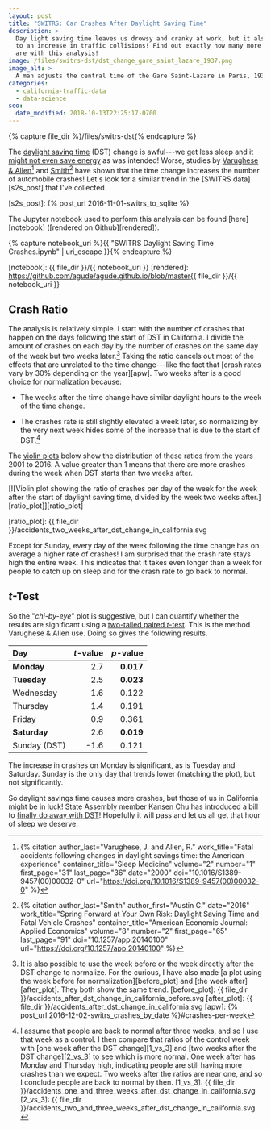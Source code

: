 ```yaml
---
layout: post
title: "SWITRS: Car Crashes After Daylight Saving Time"
description: >
  Day light saving time leaves us drowsy and cranky at work, but it also leads
  to an increase in traffic collisions! Find out exactly how many more there
  are with this analysis!
image: /files/switrs-dst/dst_change_gare_saint_lazare_1937.png
image_alt: >
  A man adjusts the central time of the Gare Saint-Lazare in Paris, 1937.
categories: 
  - california-traffic-data 
  - data-science
seo:
  date_modified: 2018-10-13T22:25:17-0700
---
```


{% capture file_dir %}/files/switrs-dst{% endcapture %}

The [daylight saving time][dst] (DST) change is awful---we get less sleep and
it [might not even save energy][energy] as was intended! Worse, studies by
[Varughese & Allen][varughese][^varughese_cite] and
[Smith][smith][^smith_cite] have shown that the time change increases the
number of automobile crashes! Let's look for a similar trend in the [SWITRS
data][s2s_post] that I've collected.

[dst]: https://en.wikipedia.org/wiki/Daylight_saving_time
[energy]: https://www.scientificamerican.com/article/does-daylight-saving-times-save-energy/
[varughese]: https://doi.org/10.1016/S1389-9457(00)00032-0
[smith]: https://doi.org/10.1257/app.20140100
[s2s_post]: {% post_url 2016-11-01-switrs_to_sqlite %}

[^varughese_cite]:
    {% citation
      author_last="Varughese, J. and Allen, R."
      work_title="Fatal accidents following changes in daylight savings time: the American experience"
      container_title="Sleep Medicine"
      volume="2"
      number="1"
      first_page="31"
      last_page="36"
      date="2000"
      doi="10.1016/S1389-9457(00)00032-0"
      url="https://doi.org/10.1016/S1389-9457(00)00032-0"
    %}

[^smith_cite]:
    {% citation
      author_last="Smith"
      author_first="Austin C."
      date="2016"
      work_title="Spring Forward at Your Own Risk: Daylight Saving Time and Fatal Vehicle Crashes"
      container_title="American Economic Journal: Applied Economics"
      volume="8"
      number="2"
      first_page="65"
      last_page="91"
      doi="10.1257/app.20140100"
      url="https://doi.org/10.1257/app.20140100"
    %}

The Jupyter notebook used to perform this analysis can be found
[here][notebook] ([rendered on Github][rendered]).

{% capture notebook_uri %}{{ "SWITRS Daylight Saving Time Crashes.ipynb" | uri_escape }}{% endcapture %} 

[notebook]: {{ file_dir }}/{{ notebook_uri }}
[rendered]: https://github.com/agude/agude.github.io/blob/master{{ file_dir }}/{{ notebook_uri }}

## Crash Ratio

The analysis is relatively simple. I start with the number of crashes that
happen on the days following the start of DST in California. I divide the
amount of crashes on each day by the number of crashes on the same day of the
week but two weeks later.[^after] Taking the ratio cancels out most of the effects
that are unrelated to the time change---like the fact that [crash rates vary
by 30% depending on the year][apw]. Two weeks after is a good choice for
normalization because:

[^after]: It is also possible to use the week before or the week directly after the DST change to normalize. For the curious, I have also made [a plot using the week before for normalization][before_plot] and [the week after][after_plot]. They both show the same trend.
[before_plot]: {{ file_dir }}/accidents_after_dst_change_in_california_before.svg
[after_plot]: {{ file_dir }}/accidents_after_dst_change_in_california.svg
[apw]: {% post_url 2016-12-02-switrs_crashes_by_date %}#crashes-per-week

- The weeks after the time change have similar daylight hours to the week of
  the time change.

- The crashes rate is still slightly elevated a week later, so normalizing by
  the very next week hides some of the increase that is due to the start of
  DST.[^back_to_normal]

[^back_to_normal]: I assume that people are back to normal after three weeks, and so I use that week as a control. I then compare that ratios of the control week with [one week after the DST change][1_vs_3] and [two weeks after the DST change][2_vs_3] to see which is more normal. One week after has Monday and Thursday high, indicating people are still having more crashes than we expect. Two weeks after the ratios are near one, and so I conclude people are back to normal by then. 
[1_vs_3]: {{ file_dir }}/accidents_one_and_three_weeks_after_dst_change_in_california.svg
[2_vs_3]: {{ file_dir }}/accidents_two_and_three_weeks_after_dst_change_in_california.svg

The [violin plots][violin] below show the distribution of these ratios from
the years 2001 to 2016. A value greater than 1 means that there are more
crashes during the week when DST starts than two weeks after.

[violin]: https://en.wikipedia.org/wiki/Violin_plot

[![Violin plot showing the ratio of crashes per day of the week for the week
after the start of daylight saving time, divided by the week two weeks
after.][ratio_plot]][ratio_plot]

[ratio_plot]: {{ file_dir }}/accidents_two_weeks_after_dst_change_in_california.svg

Except for Sunday, every day of the week following the time change has on
average a higher rate of crashes! I am surprised that the crash rate stays
high the entire week. This indicates that it takes even longer than a week for
people to catch up on sleep and for the crash rate to go back to normal.

## _t_-Test

So the "_chi-by-eye_" plot is suggestive, but I can quantify whether the
results are significant using a [two-tailed paired _t_-test][paired_t-test].
This is the method Varughese & Allen use. Doing so gives the following
results.

[paired_t-test]: https://en.wikipedia.org/wiki/Student%27s_t-test#Paired_samples

| Day          | _t_-value |   _p_-value |
|:-------------|----------:|------------:|
| **Monday**   |       2.7 |   **0.017** |
| **Tuesday**  |       2.5 |   **0.023** |
| Wednesday    |       1.6 |     0.122   |
| Thursday     |       1.4 |     0.191   |
| Friday       |       0.9 |     0.361   |
| **Saturday** |       2.6 |   **0.019** |
| Sunday (DST) |      -1.6 |     0.121   |

The increase in crashes on Monday is significant, as is Tuesday and Saturday.
Sunday is the only day that trends lower (matching the plot), but not
significantly.

So daylight savings time causes more crashes, but those of us in California
might be in luck! State Assembly member [Kansen Chu][chu] has introduced a
bill to [finally do away with DST][ab-385]! Hopefully it will pass and let us
all get that hour of sleep we deserve.

[chu]: https://en.wikipedia.org/wiki/Kansen_Chu
[ab-385]: https://leginfo.legislature.ca.gov/faces/billTextClient.xhtml?bill_id=201520160AB385
